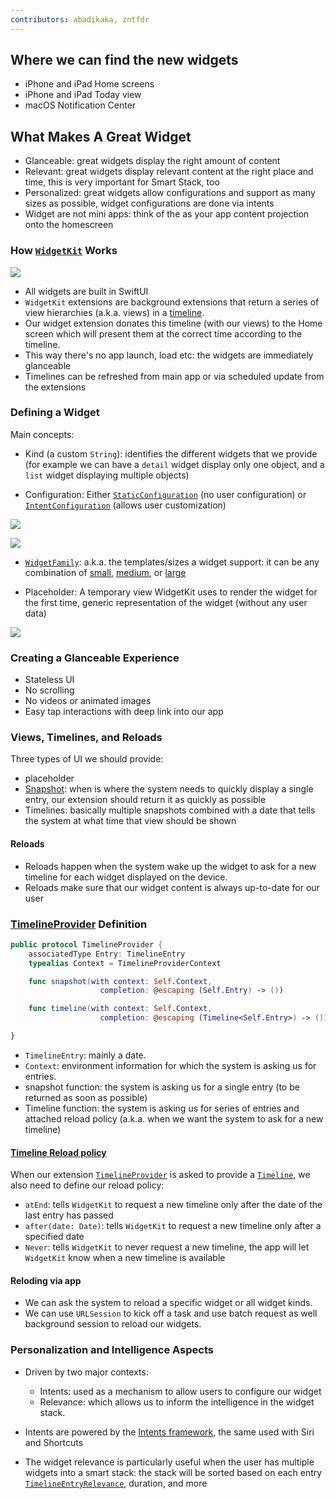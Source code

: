 ```yaml
---
contributors: abadikaka, zntfdr
---
```


## Where we can find the new widgets

- iPhone and iPad Home screens
- iPhone and iPad  Today view
- macOS Notification Center

## What Makes A Great Widget

* Glanceable: great widgets display the right amount of content
* Relevant: great widgets display relevant content at the right place and time, this is very important for Smart Stack, too
* Personalized: great widgets allow configurations and support as many sizes as possible, widget configurations are done via intents
* Widget are not mini apps: think of the as your app content projection onto the homescreen

### How [`WidgetKit`][wkDoc] Works
![][widget_works]

* All widgets are built in SwiftUI
* `WidgetKit` extensions are background extensions that return a series of view hierarchies (a.k.a. views) in a [timeline][tl].
* Our widget extension donates this timeline (with our views) to the Home screen which will present them at the correct time according to the timeline.
* This way there's no app launch, load etc: the widgets are immediately glanceable
* Timelines can be refreshed from main app or via scheduled update from the extensions

### Defining a Widget

Main concepts:

* Kind (a custom `String`): identifies the different widgets that we provide (for example we can have a `detail` widget display only one object, and a `list` widget displaying multiple objects)

* Configuration: Either [`StaticConfiguration`][sconf] (no user configuration) or [`IntentConfiguration`][iconf] (allows user customization)

![][static_configuration]

![][intent_configuration]

* [`WidgetFamily`][wf]: a.k.a. the templates/sizes a widget support: it can be any combination of [small][syssmall], [medium][sysmed], or [large][syslarge]

* Placeholder: A temporary view WidgetKit uses to render the widget for the first time, generic representation of the widget (without any user data)

![][placeholderImage]

### Creating a Glanceable Experience

* Stateless UI
* No scrolling
* No videos or animated images
* Easy tap interactions with deep link into our app

### Views, Timelines, and Reloads

Three types of UI we should provide:

* placeholder
* [Snapshot][snap]: when is where the system needs to quickly display a single entry, our extension should return it as quickly as possible
* Timelines: basically multiple snapshots combined with a date that tells the system at what time that view should be shown

#### Reloads

- Reloads happen when the system wake up the widget to ask for a new timeline for each widget displayed on the device.
- Reloads make sure that our widget content is always up-to-date for our user

### [TimelineProvider][tp] Definition

```swift
public protocol TimelineProvider {
    associatedType Entry: TimelineEntry
    typealias Context = TimelineProviderContext

    func snapshot(with context: Self.Context, 
                    completion: @escaping (Self.Entry) -> ())

    func timeline(with context: Self.Context, 
                    completion: @escaping (Timeline<Self.Entry>) -> ())

}
```

* `TimelineEntry`: mainly a date.
* `Context`: environment information for which the system is asking us for entries.
* snapshot function: the system is asking us for a single entry (to be returned as soon as possible)
* Timeline function: the system is asking us for series of entries and attached reload policy (a.k.a. when we want the system to ask for a new timeline)

#### [Timeline Reload policy][reload]

When our extension [`TimelineProvider`][tp] is asked to provide a [`Timeline`][tl], we also need to define our reload policy:

* `atEnd`: tells `WidgetKit` to request a new timeline only after the date of the last entry has passed
* `after(date: Date)`: tells `WidgetKit` to request a new timeline only after a specified date
* `Never`: tells `WidgetKit` to never request a new timeline, the app will let `WidgetKit` know when a new timeline is available

#### Reloding via app

* We can ask the system to reload a specific widget or all widget kinds.
* We can use `URLSession` to kick off a task and use batch request as well background session to reload our widgets. 

### Personalization and Intelligence Aspects

* Driven by two major contexts: 
  - Intents: used as a mechanism to allow users to configure our widget
  - Relevance: which allows us to inform the intelligence in the widget stack.

* Intents are powered by the [Intents framework][intentsDoc], the same used with Siri and Shortcuts
* The widget relevance is particularly useful when the user has multiple widgets into a smart stack: the stack will be sorted based on each entry [`TimelineEntryRelevance`][rel], duration, and more

[wkDoc]: https://developer.apple.com/documentation/widgetkit
[wf]: https://developer.apple.com/documentation/widgetkit/widgetfamily
[snap]: https://developer.apple.com/documentation/widgetkit/intenttimelineprovider/snapshot(for:with:completion:)
[tp]: https://developer.apple.com/documentation/widgetkit/timelineprovider
[reload]: https://developer.apple.com/documentation/widgetkit/timelinereloadpolicy
[tl]: https://developer.apple.com/documentation/widgetkit/timeline
[rel]: https://developer.apple.com/documentation/widgetkit/timelineentryrelevance
[sconf]: https://developer.apple.com/documentation/widgetkit/staticconfiguration
[iconf]: https://developer.apple.com/documentation/widgetkit/intentconfiguration
[syssmall]: https://developer.apple.com/documentation/widgetkit/widgetfamily/systemsmall
[sysmed]: https://developer.apple.com/documentation/widgetkit/widgetfamily/systemmedium
[syslarge]: https://developer.apple.com/documentation/widgetkit/widgetfamily/systemlarge
[intentsDoc]: https://developer.apple.com/documentation/sirikit

[widget_works]: ../../../images/notes/wwdc20/10028/widget_works.png
[static_configuration]: ../../../images/notes/wwdc20/10028/static_configuration.png
[intent_configuration]: ../../../images/notes/wwdc20/10028/intent_configuration.png
[widget_code_example]: ../../../images/notes/wwdc20/10028/widget_code_example.png
[placeholderImage]: ../../../images/notes/wwdc20/10028/placeholder.png
